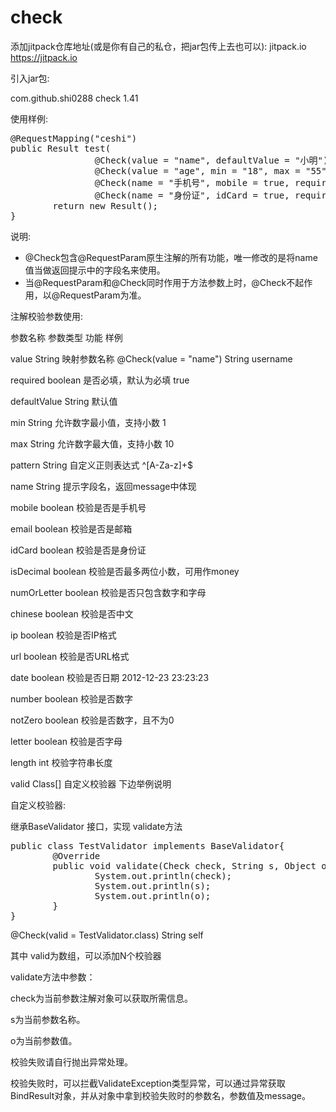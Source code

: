 # check

添加jitpack仓库地址(或是你有自己的私仓，把jar包传上去也可以):
<repository>
        <id>jitpack.io</id>
        <url>https://jitpack.io</url>
</repository>

引入jar包:
<!-- support Check-->
 <dependency>
       <groupId>com.github.shi0288</groupId>
       <artifactId>check</artifactId>
       <version>1.41</version>
</dependency>


使用样例:

<pre>
@RequestMapping("ceshi")
public Result test(
                @Check(value = "name", defaultValue = "小明") String username,
                @Check(value = "age", min = "18", max = "55") int age,
                @Check(name = "手机号", mobile = true, required = false) String mobile,
                @Check(name = "身份证", idCard = true, required = false) String card) {
        return new Result();
}
</pre>
说明:
* @Check包含@RequestParam原生注解的所有功能，唯一修改的是将name值当做返回提示中的字段名来使用。
* 当@RequestParam和@Check同时作用于方法参数上时，@Check不起作用，以@RequestParam为准。

注解校验参数使用:

参数名称	参数类型	功能	样例

value	String	映射参数名称	@Check(value = "name") String username

required	boolean	是否必填，默认为必填	true


defaultValue	String	默认值	

min	String	允许数字最小值，支持小数	1

max	String	允许数字最大值，支持小数	10

pattern	String	自定义正则表达式	^[A-Za-z]+$

name	String	提示字段名，返回message中体现	

mobile	boolean	校验是否是手机号	

email	boolean	校验是否是邮箱	

idCard	boolean	校验是否是身份证	

isDecimal	boolean	校验是否最多两位小数，可用作money	

numOrLetter	boolean	校验是否只包含数字和字母	

chinese	boolean	校验是否中文	

ip	boolean	校验是否IP格式	

url	boolean	校验是否URL格式	

date	boolean	校验是否日期 2012-12-23 23:23:23	

number	boolean	校验是否数字	

notZero	boolean	校验是否数字，且不为0	

letter	boolean	校验是否字母	

length	int	校验字符串长度	

valid	Class[]	自定义校验器	下边举例说明

自定义校验器:

继承BaseValidator 接口，实现 validate方法
<pre>public class TestValidator implements BaseValidator{
        @Override
        public void validate(Check check, String s, Object o) {
                System.out.println(check);
                System.out.println(s);
                System.out.println(o);
        }
}
</pre>
@Check(valid = TestValidator.class) String self

其中   valid为数组，可以添加N个校验器

validate方法中参数：

check为当前参数注解对象可以获取所需信息。

s为当前参数名称。

o为当前参数值。

校验失败请自行抛出异常处理。

校验失败时，可以拦截ValidateException类型异常，可以通过异常获取BindResult对象，并从对象中拿到校验失败时的参数名，参数值及message。




